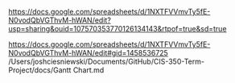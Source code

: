 https://docs.google.com/spreadsheets/d/1NXTFVVmvTy5fE-N0vodQbVGThvM-hWAN/edit?usp=sharing&ouid=107570353770126134143&rtpof=true&sd=true

https://docs.google.com/spreadsheets/d/1NXTFVVmvTy5fE-N0vodQbVGThvM-hWAN/edit#gid=1458536725
/Users/joshciesniewski/Documents/GitHub/CIS-350-Term-Project/docs/Gantt Chart.md
